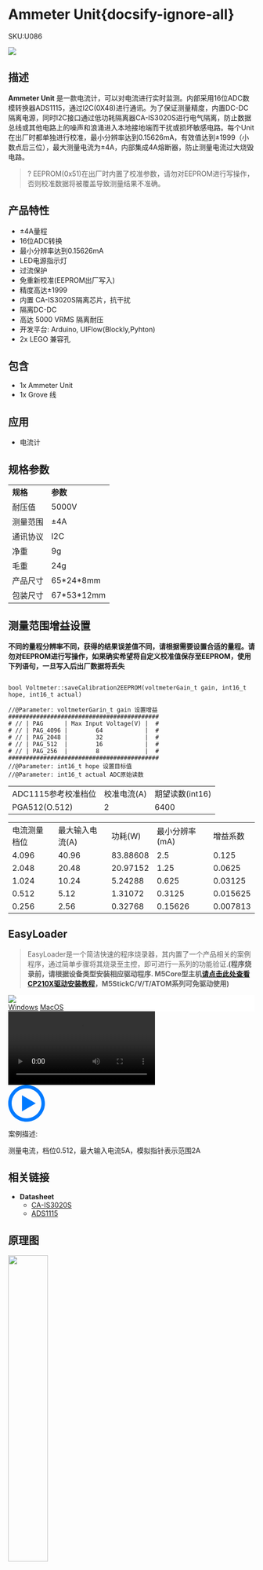 # Ammeter Unit{docsify-ignore-all}

<el-tag effect="plain">SKU:U086</el-tag>

<div class="product_pic"><img src="assets/img/product_pics/unit/a_meter/ameter.webp"></div>

## 描述

**Ammeter Unit** 是一款电流计，可以对电流进行实时监测。内部采用16位ADC数模转换器ADS1115，通过I2C(0X48)进行通讯。为了保证测量精度，内置DC-DC隔离电源，同时I2C接口通过低功耗隔离器CA-IS3020S进行电气隔离，防止数据总线或其他电路上的噪声和浪涌进入本地接地端而干扰或损坏敏感电路。每个Unit在出厂时都单独进行校准，最小分辨率达到0.15626mA，有效值达到±1999（小数点后三位），最大测量电流为±4A，内部集成4A熔断器，防止测量电流过大烧毁电路。

>? EEPROM(0x51)在出厂时内置了校准参数，请勿对EEPROM进行写操作，否则校准数据将被覆盖导致测量结果不准确。

## 产品特性

- ±4A量程
- 16位ADC转换
- 最小分辨率达到0.15626mA
- LED电源指示灯
- 过流保护
- 免重新校准(EEPROM出厂写入)
- 精度高达±1999
- 内置 CA-IS3020S隔离芯片，抗干扰
- 隔离DC-DC
- 高达 5000 VRMS 隔离耐压
- 开发平台: Arduino, UIFlow(Blockly,Pyhton)
- 2x LEGO 兼容孔

## 包含

- 1x Ammeter Unit
- 1x Grove 线

## 应用

- 电流计

## 规格参数
 
<table>
   <tr style="font-weight:bold">
      <td>规格</td>
      <td>参数</td>
   </tr>
   <tr>
      <td>耐压值</td>
      <td>5000V</td>
   </tr>
   <tr>
      <td>测量范围</td>
      <td>±4A</td>
   </tr>
   <tr>
      <td>通讯协议</td>
      <td>I2C</td>
   </tr>
   <tr>
   <td>净重</td>
      <td>9g</td>
   </tr>
   <tr>
      <td>毛重</td>
      <td>24g</td>
   </tr>
   <tr>
      <td>产品尺寸</td>
      <td>65*24*8mm</td>
   </tr>
   <tr>
      <td>包装尺寸</td>
      <td>67*53*12mm</td>
   </tr>
 </table>


## 测量范围增益设置

**不同的量程分辨率不同，获得的结果误差值不同，请根据需要设置合适的量程。请勿对EEPROM进行写操作，如果确实希望将自定义校准值保存至EEPROM，使用下列语句，一旦写入后出厂数据将丢失**

```Arduino

bool Voltmeter::saveCalibration2EEPROM(voltmeterGain_t gain, int16_t hope, int16_t actual)

//@Parameter: voltmeterGarin_t gain 设置增益
###########################################
# // | PAG      | Max Input Voltage(V) |  #
# // | PAG_4096 |        64            |  #
# // | PAG_2048 |        32            |  #
# // | PAG_512  |        16            |  #
# // | PAG_256  |        8             |  #
###########################################
//@Parameter: int16_t hope 设置目标值
//@Parameter: int16_t actual ADC原始读数

```

<table>
 <tr><td>ADC1115参考校准档位</td><td>校准电流(A)</td><td>期望读数(int16)</td></tr>
 <tr><td>PGA512(O.512)</td><td>2</td><td>6400</td></tr>
</table>

<table>
 <tr><td>电流测量档位</td><td>最大输入电流(A)</td><td>功耗(W)</td><td>最小分辨率(mA)</td><td>增益系数</td></tr>
 <tr><td>4.096</td><td>40.96</td><td>83.88608</td><td>2.5</td><td>0.125</td></tr>
 <tr><td>2.048</td><td>20.48</td><td>20.97152</td><td>1.25</td><td>0.0625</td></tr>
 <tr><td>1.024</td><td>10.24</td><td>5.24288</td><td>0.625</td><td>0.03125</td></tr>
 <tr><td>0.512</td><td>5.12</td><td>1.31072</td><td>0.3125</td><td>0.015625</td></tr>
 <tr><td>0.256</td><td>2.56</td><td>0.32768</td><td>0.15626</td><td>0.007813</td></tr>
</table>


## EasyLoader

>EasyLoader是一个简洁快速的程序烧录器，其内置了一个产品相关的案例程序，通过简单步骤将其烧录至主控，即可进行一系列的功能验证.**(程序烧录前，请根据设备类型安装相应驱动程序. M5Core型主机[请点击此处查看CP210X驱动安装教程](zh_CN/arduino/arduino_development?id=安装串口驱动)，M5StickC/V/T/ATOM系列可免驱动使用)**

<div class="easyloader-box">
    <div style="background-color:white;">
        <div><img src="https://m5stack.oss-cn-shenzhen.aliyuncs.com/image/easyloader_intro.webp"></div>
        <div class="easyloader-btn">
            <a href="https://m5stack.oss-cn-shenzhen.aliyuncs.com/EasyLoader/Windows/UNIT/For%20M5Core/EasyLoader_A_Meter_Unit.exe">Windows</a>
            <a href="https://m5stack.oss-cn-shenzhen.aliyuncs.com/EasyLoader/MacOS/UNIT/EasyLoader_A_Meter_Unit_for_M5Core.dmg">MacOS</a>
        </div>
    </div>
    <div>
        <video id="example_video" controls>
            <source src="https://m5stack.oss-cn-shenzhen.aliyuncs.com/video/Product_example_video/Unit/AMeter.mp4" type="video/mp4">
        </video>
        <div class="easyloader-mask">
        <a>
            <svg id="play-btn" t="1583228776634" class="icon" viewBox="0 0 1024 1024" version="1.1" xmlns="http://www.w3.org/2000/svg" p-id="4152" width="75" height="75"><path d="M512 0C229.216 0 0 229.216 0 512s229.216 512 512 512 512-229.216 512-512S794.784 0 512 0z m0 928C282.24 928 96 741.76 96 512S282.24 96 512 96s416 186.24 416 416-186.24 416-416 416zM384 288l384 224-384 224z" p-id="4153" fill="#007aff"></path></svg></a>
            <p>案例描述:</p>
            <p>测量电流，档位0.512，最大输入电流5A，模拟指针表示范围2A</p>
        </div>
    </div>
</div>

## 相关链接

-  **Datasheet** 
    - [CA-IS3020S](https://m5stack.oss-cn-shenzhen.aliyuncs.com/resource/docs/datasheet/unit/CA-IS3020S.pdf)
    - [ADS1115](https://m5stack.oss-cn-shenzhen.aliyuncs.com/resource/docs/datasheet/unit/ADS1115.PDF)

## 原理图

<img src="assets/img/product_pics/unit/a_meter/a_meter_sch.webp" width="40%">

### 管脚映射

<table>
 <tr><td>M5Core(GROVE A)</td><td>SDA(GPIO21)</td><td>SCL(GPIO22)</td><td>5V</td><td>GND</td></tr>
 <tr><td>A Meter Unit</td><td>SDA</td><td>SCL</td><td>5V</td><td>GND</td></tr>
</table>

## 案例程序

### 1. Arduino IDE

[点击这里获取Arduino示例程序](https://github.com/m5stack/M5-ProductExampleCodes/tree/master/Unit/A_Meter_Unit)

<script>

   var purchase_link = 'https://m5stack.com/collections/m5-unit/products/ammeter-unit-ads1115';

   anchor_search(purchase_link);
   scrollFunc();

</script>